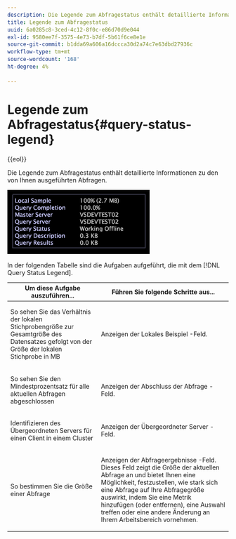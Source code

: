 ```yaml
---
description: Die Legende zum Abfragestatus enthält detaillierte Informationen zu den von Ihnen ausgeführten Abfragen.
title: Legende zum Abfragestatus
uuid: 6a0285c8-3ced-4c12-8f0c-e86d70d9e044
exl-id: 9580ee7f-3575-4e73-b7df-5b61f6ce8e1e
source-git-commit: b1dda69a606a16dccca30d2a74c7e63dbd27936c
workflow-type: tm+mt
source-wordcount: '168'
ht-degree: 4%

---
```


# Legende zum Abfragestatus{#query-status-legend}

{{eol}}

Die Legende zum Abfragestatus enthält detaillierte Informationen zu den von Ihnen ausgeführten Abfragen.

![](assets/vis_StatusLegend.png)

In der folgenden Tabelle sind die Aufgaben aufgeführt, die mit dem [!DNL Query Status Legend].

<table id="table_BD9330D4B3014A84B24EF0E71872F627"> 
 <thead> 
  <tr> 
   <th colname="col1" class="entry"> Um diese Aufgabe auszuführen... </th> 
   <th colname="col2" class="entry"> Führen Sie folgende Schritte aus... </th> 
  </tr> 
 </thead>
 <tbody> 
  <tr> 
   <td colname="col1"> <p>So sehen Sie das Verhältnis der lokalen Stichprobengröße zur Gesamtgröße des Datensatzes gefolgt von der Größe der lokalen Stichprobe in MB </p> </td> 
   <td colname="col2"> <p>Anzeigen der <span class="wintitle"> Lokales Beispiel</span> -Feld. </p> </td> 
  </tr> 
  <tr> 
   <td colname="col1"> <p>So sehen Sie den Mindestprozentsatz für alle aktuellen Abfragen abgeschlossen </p> </td> 
   <td colname="col2"> <p>Anzeigen der <span class="wintitle"> Abschluss der Abfrage</span> -Feld. </p> </td> 
  </tr> 
  <tr> 
   <td colname="col1"> <p>Identifizieren des Übergeordneten Servers für einen Client in einem Cluster </p> </td> 
   <td colname="col2"> <p>Anzeigen der <span class="wintitle"> Übergeordneter Server</span> -Feld. </p> </td> 
  </tr> 
  <tr> 
   <td colname="col1"> <p>So bestimmen Sie die Größe einer Abfrage </p> </td> 
   <td colname="col2"> <p>Anzeigen der <span class="wintitle"> Abfrageergebnisse</span> -Feld. Dieses Feld zeigt die Größe der aktuellen Abfrage an und bietet Ihnen eine Möglichkeit, festzustellen, wie stark sich eine Abfrage auf Ihre Abfragegröße auswirkt, indem Sie eine Metrik hinzufügen (oder entfernen), eine Auswahl treffen oder eine andere Änderung an Ihrem Arbeitsbereich vornehmen. </p> </td> 
  </tr> 
 </tbody> 
</table>

